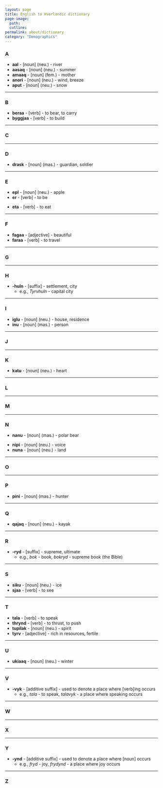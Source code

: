 ```yaml
---
layout: page
title: English to Hverlandic dictionary
page-image: 
  path:  
  cutline: 
permalink: about/dictionary
category: "Demographics"
---
```


### A
* **aal** - [noun] (neu.) - river
* **aasaq** - [noun] (neu.) - summer
* **amaaq** - [noun] (fem.) - mother
* **anori** - [noun] (neu.) - wind, breeze
* **aput** - [noun] (neu.) - snow

---
### B
* **beraa** - [verb] - to bear, to carry
* **byggjaa** - [verb] - to build

---
### C

---
### D
* **drask** - [noun] (mas.) - guardian, soldier

---
### E
* **epl** - [noun] (neu.) - apple
* **er** - [verb] - to be
- **eta** - [verb] - to eat

---
### F
- **fagaa** - [adjective] - beautiful
- **faraa** - [verb] - to travel

---
### G

---
### H
* **-huln** - [suffix] - settlement, city
    * e.g., *Tyrvhuln* - capital city

---
### I
* **iglu** - [noun] (neu.) - house, residence
* **inu** - [noun] (mas.) - person

---
### J

---
### K
* **katu** - [noun] (neu.) - heart

---
### L

---
### M

---
### N
- **nanu** - [noun] (mas.) - polar bear
* **nipi** - [noun] (neu.) - voice
* **nuna** - [noun] (neu.) - land

---
### O

---
### P
* **pini** - [noun] (mas.) - hunter

---
### Q
* **qajaq** - [noun] (neu.) - kayak

---
### R
* **-ryd** - [suffix] - supreme, ultimate
    * e.g., *bok* - book, *bokryd* - supreme book (the Bible)
    
---
### S
* **siku** - [noun] (neu.) - ice
* **sjaa** - [verb] - to see

---
### T
* **tala** - [verb] - to speak
* **thrynd** - [verb] - to thrust, to push
* **tupilak** - [noun] (neu.) - spirit
* **tyrv** - [adjective] - rich in resources, fertile

---
### U
* **ukiaaq** - [noun] (neu.) - winter

---
### V
* **-vyk** - [additive suffix] - used to denote a place where [verb]ing occurs
    * e.g., *tala* - to speak, *talavyk* - a place where speaking occurs

---
### W

---
### X

---
### Y
* **-ynd** - [additive suffix] - used to denote a place where [noun] occurs
    * e.g., *fryd* - joy, *frydynd* - a place where joy occurs

---
### Z